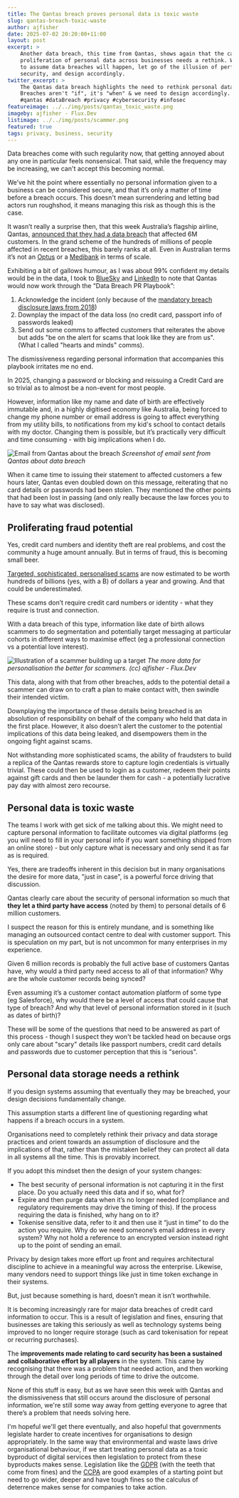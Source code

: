 ```yaml
---
title: The Qantas breach proves personal data is toxic waste
slug: qantas-breach-toxic-waste
author: ajfisher
date: 2025-07-02 20:20:00+11:00
layout: post
excerpt: >
    Another data breach, this time from Qantas, shows again that the capture and
    proliferation of personal data across businesses needs a rethink. We need
    to assume data breaches will happen, let go of the illusion of perfect
    security, and design accordingly.
twitter_excerpt: >
    The Qantas data breach highlights the need to rethink personal data handling.
    Breaches aren't "if", it's "when" & we need to design accordingly.
    #qantas #dataBreach #privacy #cybersecurity #infosec
featureimage: ../../img/posts/qantas_toxic_waste.png
imageby: ajfisher - Flux.Dev
listimage: ../../img/posts/scammer.png
featured: true
tags: privacy, business, security
---
```


Data breaches come with such regularity now, that getting annoyed about any
one in particular feels nonsensical. That said, while the frequency may be
increasing, we can't accept this becoming normal.

We’ve hit the point where essentially no personal information given to a
business can be considered secure, and that it’s only a matter of time before a
breach occurs. This doesn't mean surrendering and letting bad actors run
roughshod, it means managing this risk as though this is the case.

It wasn’t really a surprise then, that this week Australia’s flagship airline,
Qantas, [announced that they had a data
breach](https://www.qantas.com/au/en/support/information-for-customers-on-cyber-incident.html)
that affected 6M customers. In the grand scheme of the hundreds of millions of
people affected in recent breaches, this barely ranks at all. Even in Australian
terms it’s not an [Optus](https://en.wikipedia.org/wiki/2022_Optus_data_breach)
or a [Medibank](https://en.wikipedia.org/wiki/Medibank#2022_cyberattack) in
terms of scale.

Exhibiting a bit of gallows humour, as I was about 99% confident my details
would be in the data, I took to
[BlueSky](https://bsky.app/profile/ajfisher.social/post/3lswvoeq7o22w) and
[LinkedIn](https://www.linkedin.com/posts/andrewfisher_privacy-qantas-security-activity-7345975837722034178-_IzI/)
to note that Qantas would now work through the “Data Breach PR Playbook”:

1. Acknowledge the incident (only because of the [mandatory breach disclosure
   laws from 2018](https://www.oaic.gov.au/privacy/notifiable-data-breaches))
2. Downplay the impact of the data loss (no credit card, passport info of
   passwords leaked)
3. Send out some comms to affected customers that reiterates the above but adds
   "be on the alert for scams that look like they are from us". (What I called
   "hearts and minds" comms).

The dismissiveness regarding personal information that accompanies this
playbook irritates me no end.

In 2025, changing a password or blocking and reissuing a Credit Card are so
trivial as to almost be a non-event for most people.

However, information like my name and date of birth are effectively immutable
and, in a highly digitised economy like Australia, being forced to change my
phone number or email address is going to affect everything from my utility
bills, to notifications from my kid's school to contact details with my doctor.
Changing them is possible, but it’s practically very difficult and time
consuming - with big implications when I do.

![Email from Qantas about the breach](../../img/posts/qantas_breach_letter.png)
*Screenshot of email sent from Qantas about data breach*

When it came time to issuing their statement to affected customers a few hours
later, Qantas even doubled down on this message, reiterating that no card
details or passwords had been stolen. They mentioned the other points that had
been lost in passing (and only really because the law forces you to have to say
what was disclosed).

## Proliferating fraud potential

Yes, credit card numbers and identity theft are real problems, and cost the
community a huge amount annually. But in terms of fraud, this is becoming small
beer.

[Targeted, sophisticated, personalised
scams](https://en.wikipedia.org/wiki/Pig_butchering_scam) are now estimated to
be worth hundreds of billions (yes, with a B) of dollars a year and growing. And
that could be underestimated.

These scams don’t require credit card numbers or identity - what they
require is trust and connection.

With a data breach of this type, information like date of birth
allows scammers to do segmentation and potentially target messaging
at particular cohorts in different ways to maximise effect (eg a professional
connection vs a potential love interest).

![Illustration of a scammer building up a target](../../img/posts/scammer.png)
*The more data for personalisation the better for scammers. (cc) ajfisher - Flux.Dev*


This data, along with that from other breaches, adds to the potential detail a
scammer can draw on to craft a plan to make contact with, then swindle their
intended victim.

Downplaying the importance of these details being breached is an absolution of
responsibility on behalf of the company who held that data in the first place.
However, it also doesn’t alert the customer to the potential implications of
this data being leaked, and disempowers them in the ongoing fight against scams.

Not withstanding more sophisticated scams, the ability of fraudsters to build a
replica of the Qantas rewards store to capture login credentials is virtually
trivial. These could then be used to login as a customer, redeem their points
against gift cards and then be launder them for cash - a potentially
lucrative pay day with almost zero recourse.

## Personal data is toxic waste

The teams I work with get sick of me talking about this. We might need to
capture personal information to facilitate outcomes via digital platforms (eg
you will need to fill in your personal info if you want something shipped from
an online store) - but only capture what is necessary and only send it as far
as is required.

Yes, there are tradeoffs inherent in this decision but in many organisations
the desire for more data, "just in case", is a powerful force driving that
discussion.

Qantas clearly care about the security of personal information so much that
<b>they let a third party have access</b> (noted by them) to personal details of 6
million customers.

I suspect the reason for this is entirely mundane, and is something like
managing an outsourced contact centre to deal with customer support. This is
speculation on my part, but is not uncommon for many enterprises in my experience.

Given 6 million records is probably the full active base of customers Qantas
have, why would a third party need access to all of that information? Why are
the whole customer records being synced?

Even assuming it’s a customer contact automation platform of some type (eg
Salesforce), why would there be a level of access that could cause that type of
breach? And why that level of personal information stored in it (such as dates
of birth)?

These will be some of the questions that need to be answered as part of this
process - though I suspect they won't be tackled head on because orgs only care
about "scary" details like passport numbers, credit card details and passwords
due to customer perception that this is "serious".

## Personal data storage needs a rethink

If you design systems assuming that eventually they may be breached, your
design decisions fundamentally change.

This assumption starts a different line of questioning regarding what happens
if a breach occurs in a system.

Organisations need to completely rethink their privacy and data storage
practices and orient towards an assumption of disclosure and the implications
of that, rather than the mistaken belief they can protect all data in all
systems all the time. This is provably incorrect.

If you adopt this mindset then the design of your system changes:

- The best security of personal information is not capturing it in the first
  place. Do you actually need this data and if so, what for?
- Expire and then purge data when it’s no longer needed (compliance and
  regulatory requirements may drive the timing of this). If the process
  requiring the data is finished, why hang on to it?
- Tokenise sensitive data, refer to it and then use it “just in time” to do the
  action you require. Why do we need someone’s email address in every system?
  Why not hold a reference to an encrypted version instead right up to the
  point of sending an email.

Privacy by design takes more effort up front and requires architectural
discipline to achieve in a meaningful way across the enterprise. Likewise, many
vendors need to support things like just in time token exchange in their
systems.

But, just because something is hard, doesn’t mean it isn’t worthwhile.

It is becoming increasingly rare for major data breaches of credit card
information to occur. This is a result of legislation and fines, ensuring that
businesses are taking this seriously as well as technology systems being
improved to no longer require storage (such as card tokenisation for repeat or
recurring purchases).

The <b>improvements made relating to card security has been a sustained and
collaborative effort by all players</b> in the system. This came by recognising
that there was a problem that needed action, and then working through the detail
over long periods of time to drive the outcome.

None of this stuff is easy, but as we have seen this week with Qantas and the
dismissiveness that still occurs around the disclosure of personal information,
we're still some way away from getting everyone to agree that there’s a problem
that needs solving here.

I'm hopeful we'll get there eventually, and also hopeful that governments
legislate harder to create incentives for organisations to design
appropriately. In the same way that environmental and waste laws drive
organisational behaviour, if we start treating personal data as a toxic
byproduct of digital services then legislation to protect from these byproducts
makes sense. Legislation like the
[GDPR](https://en.wikipedia.org/wiki/General_Data_Protection_Regulation)
(with the teeth that come from fines) and the
[CCPA](https://en.wikipedia.org/wiki/California_Consumer_Privacy_Act) are good
examples of a starting point but need to go wider, deeper and have tough fines
so the calculus of deterrence makes sense for companies to take action.
